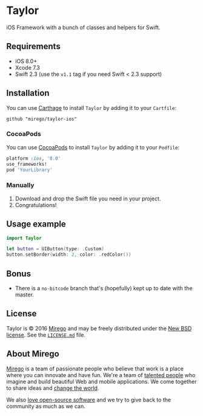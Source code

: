 # Taylor

iOS Framework with a bunch of classes and helpers for Swift. 

## Requirements

- iOS 8.0+
- Xcode 7.3
- Swift 2.3 (use the `v1.1` tag if you need Swift < 2.3 support)

## Installation

You can use [Carthage](github.com/carthage/carthage) to install `Taylor` by adding it to your `Cartfile`:

```
github "mirego/taylor-ios"
```

### CocoaPods
You can use [CocoaPods](http://cocoapods.org/) to install `Taylor` by adding it to your `Podfile`:

```ruby
platform :ios, '8.0'
use_frameworks!
pod 'YourLibrary'
```

### Manually

1. Download and drop the Swift file you need in your project.  
2. Congratulations!

## Usage example

```swift
import Taylor

let button = UIButton(type: .Custom)
button.setBorder(width: 2, color: .redColor())
```

## Bonus

* There is a `no-bitcode` branch that's (hopefully) kept up to date with the master.

## License

Taylor is © 2016 [Mirego](http://www.mirego.com) and may be freely
distributed under the [New BSD license](http://opensource.org/licenses/BSD-3-Clause).
See the [`LICENSE.md`](https://github.com/mirego/taylor-ios/blob/master/LICENSE.md) file.

## About Mirego

[Mirego](http://mirego.com) is a team of passionate people who believe that work is a place where you can innovate and have fun. We're a team of [talented people](http://life.mirego.com) who imagine and build beautiful Web and mobile applications. We come together to share ideas and [change the world](http://mirego.org).

We also [love open-source software](http://open.mirego.com) and we try to give back to the community as much as we can.
